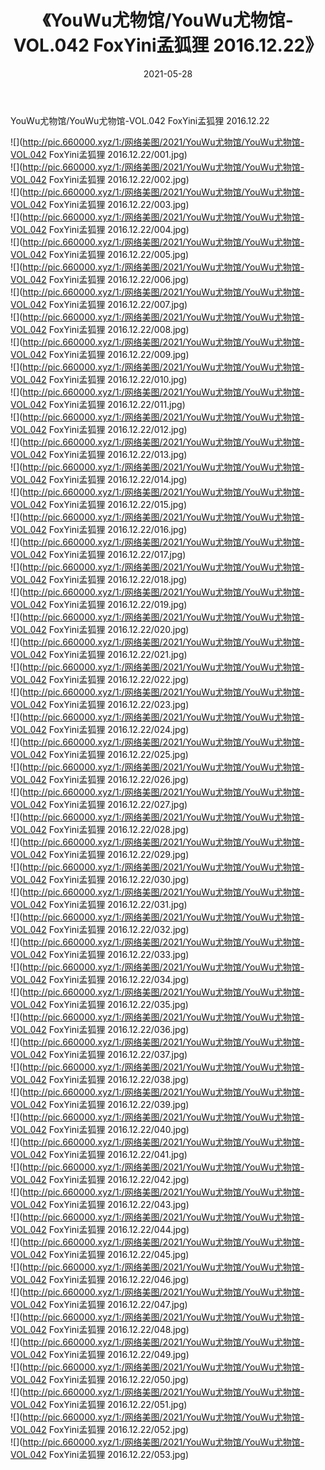 ﻿---
layout: post
title:  《YouWu尤物馆/YouWu尤物馆-VOL.042 FoxYini孟狐狸 2016.12.22》
date:   2021-05-28
img: http://pic.660000.xyz/1:/网络美图/2021/YouWu尤物馆/YouWu尤物馆-VOL.042 FoxYini孟狐狸 2016.12.22/000.jpg
categories: [美女, 清纯, 唯美]
---

YouWu尤物馆/YouWu尤物馆-VOL.042 FoxYini孟狐狸 2016.12.22

 ![](http://pic.660000.xyz/1:/网络美图/2021/YouWu尤物馆/YouWu尤物馆-VOL.042 FoxYini孟狐狸 2016.12.22/001.jpg) <br>![](http://pic.660000.xyz/1:/网络美图/2021/YouWu尤物馆/YouWu尤物馆-VOL.042 FoxYini孟狐狸 2016.12.22/002.jpg) <br>![](http://pic.660000.xyz/1:/网络美图/2021/YouWu尤物馆/YouWu尤物馆-VOL.042 FoxYini孟狐狸 2016.12.22/003.jpg) <br>![](http://pic.660000.xyz/1:/网络美图/2021/YouWu尤物馆/YouWu尤物馆-VOL.042 FoxYini孟狐狸 2016.12.22/004.jpg) <br>![](http://pic.660000.xyz/1:/网络美图/2021/YouWu尤物馆/YouWu尤物馆-VOL.042 FoxYini孟狐狸 2016.12.22/005.jpg) <br>![](http://pic.660000.xyz/1:/网络美图/2021/YouWu尤物馆/YouWu尤物馆-VOL.042 FoxYini孟狐狸 2016.12.22/006.jpg) <br>![](http://pic.660000.xyz/1:/网络美图/2021/YouWu尤物馆/YouWu尤物馆-VOL.042 FoxYini孟狐狸 2016.12.22/007.jpg) <br>![](http://pic.660000.xyz/1:/网络美图/2021/YouWu尤物馆/YouWu尤物馆-VOL.042 FoxYini孟狐狸 2016.12.22/008.jpg) <br>![](http://pic.660000.xyz/1:/网络美图/2021/YouWu尤物馆/YouWu尤物馆-VOL.042 FoxYini孟狐狸 2016.12.22/009.jpg) <br>![](http://pic.660000.xyz/1:/网络美图/2021/YouWu尤物馆/YouWu尤物馆-VOL.042 FoxYini孟狐狸 2016.12.22/010.jpg) <br>![](http://pic.660000.xyz/1:/网络美图/2021/YouWu尤物馆/YouWu尤物馆-VOL.042 FoxYini孟狐狸 2016.12.22/011.jpg) <br>![](http://pic.660000.xyz/1:/网络美图/2021/YouWu尤物馆/YouWu尤物馆-VOL.042 FoxYini孟狐狸 2016.12.22/012.jpg) <br>![](http://pic.660000.xyz/1:/网络美图/2021/YouWu尤物馆/YouWu尤物馆-VOL.042 FoxYini孟狐狸 2016.12.22/013.jpg) <br>![](http://pic.660000.xyz/1:/网络美图/2021/YouWu尤物馆/YouWu尤物馆-VOL.042 FoxYini孟狐狸 2016.12.22/014.jpg) <br>![](http://pic.660000.xyz/1:/网络美图/2021/YouWu尤物馆/YouWu尤物馆-VOL.042 FoxYini孟狐狸 2016.12.22/015.jpg) <br>![](http://pic.660000.xyz/1:/网络美图/2021/YouWu尤物馆/YouWu尤物馆-VOL.042 FoxYini孟狐狸 2016.12.22/016.jpg) <br>![](http://pic.660000.xyz/1:/网络美图/2021/YouWu尤物馆/YouWu尤物馆-VOL.042 FoxYini孟狐狸 2016.12.22/017.jpg) <br>![](http://pic.660000.xyz/1:/网络美图/2021/YouWu尤物馆/YouWu尤物馆-VOL.042 FoxYini孟狐狸 2016.12.22/018.jpg) <br>![](http://pic.660000.xyz/1:/网络美图/2021/YouWu尤物馆/YouWu尤物馆-VOL.042 FoxYini孟狐狸 2016.12.22/019.jpg) <br>![](http://pic.660000.xyz/1:/网络美图/2021/YouWu尤物馆/YouWu尤物馆-VOL.042 FoxYini孟狐狸 2016.12.22/020.jpg) <br>![](http://pic.660000.xyz/1:/网络美图/2021/YouWu尤物馆/YouWu尤物馆-VOL.042 FoxYini孟狐狸 2016.12.22/021.jpg) <br>![](http://pic.660000.xyz/1:/网络美图/2021/YouWu尤物馆/YouWu尤物馆-VOL.042 FoxYini孟狐狸 2016.12.22/022.jpg) <br>![](http://pic.660000.xyz/1:/网络美图/2021/YouWu尤物馆/YouWu尤物馆-VOL.042 FoxYini孟狐狸 2016.12.22/023.jpg) <br>![](http://pic.660000.xyz/1:/网络美图/2021/YouWu尤物馆/YouWu尤物馆-VOL.042 FoxYini孟狐狸 2016.12.22/024.jpg) <br>![](http://pic.660000.xyz/1:/网络美图/2021/YouWu尤物馆/YouWu尤物馆-VOL.042 FoxYini孟狐狸 2016.12.22/025.jpg) <br>![](http://pic.660000.xyz/1:/网络美图/2021/YouWu尤物馆/YouWu尤物馆-VOL.042 FoxYini孟狐狸 2016.12.22/026.jpg) <br>![](http://pic.660000.xyz/1:/网络美图/2021/YouWu尤物馆/YouWu尤物馆-VOL.042 FoxYini孟狐狸 2016.12.22/027.jpg) <br>![](http://pic.660000.xyz/1:/网络美图/2021/YouWu尤物馆/YouWu尤物馆-VOL.042 FoxYini孟狐狸 2016.12.22/028.jpg) <br>![](http://pic.660000.xyz/1:/网络美图/2021/YouWu尤物馆/YouWu尤物馆-VOL.042 FoxYini孟狐狸 2016.12.22/029.jpg) <br>![](http://pic.660000.xyz/1:/网络美图/2021/YouWu尤物馆/YouWu尤物馆-VOL.042 FoxYini孟狐狸 2016.12.22/030.jpg) <br>![](http://pic.660000.xyz/1:/网络美图/2021/YouWu尤物馆/YouWu尤物馆-VOL.042 FoxYini孟狐狸 2016.12.22/031.jpg) <br>![](http://pic.660000.xyz/1:/网络美图/2021/YouWu尤物馆/YouWu尤物馆-VOL.042 FoxYini孟狐狸 2016.12.22/032.jpg) <br>![](http://pic.660000.xyz/1:/网络美图/2021/YouWu尤物馆/YouWu尤物馆-VOL.042 FoxYini孟狐狸 2016.12.22/033.jpg) <br>![](http://pic.660000.xyz/1:/网络美图/2021/YouWu尤物馆/YouWu尤物馆-VOL.042 FoxYini孟狐狸 2016.12.22/034.jpg) <br>![](http://pic.660000.xyz/1:/网络美图/2021/YouWu尤物馆/YouWu尤物馆-VOL.042 FoxYini孟狐狸 2016.12.22/035.jpg) <br>![](http://pic.660000.xyz/1:/网络美图/2021/YouWu尤物馆/YouWu尤物馆-VOL.042 FoxYini孟狐狸 2016.12.22/036.jpg) <br>![](http://pic.660000.xyz/1:/网络美图/2021/YouWu尤物馆/YouWu尤物馆-VOL.042 FoxYini孟狐狸 2016.12.22/037.jpg) <br>![](http://pic.660000.xyz/1:/网络美图/2021/YouWu尤物馆/YouWu尤物馆-VOL.042 FoxYini孟狐狸 2016.12.22/038.jpg) <br>![](http://pic.660000.xyz/1:/网络美图/2021/YouWu尤物馆/YouWu尤物馆-VOL.042 FoxYini孟狐狸 2016.12.22/039.jpg) <br>![](http://pic.660000.xyz/1:/网络美图/2021/YouWu尤物馆/YouWu尤物馆-VOL.042 FoxYini孟狐狸 2016.12.22/040.jpg) <br>![](http://pic.660000.xyz/1:/网络美图/2021/YouWu尤物馆/YouWu尤物馆-VOL.042 FoxYini孟狐狸 2016.12.22/041.jpg) <br>![](http://pic.660000.xyz/1:/网络美图/2021/YouWu尤物馆/YouWu尤物馆-VOL.042 FoxYini孟狐狸 2016.12.22/042.jpg) <br>![](http://pic.660000.xyz/1:/网络美图/2021/YouWu尤物馆/YouWu尤物馆-VOL.042 FoxYini孟狐狸 2016.12.22/043.jpg) <br>![](http://pic.660000.xyz/1:/网络美图/2021/YouWu尤物馆/YouWu尤物馆-VOL.042 FoxYini孟狐狸 2016.12.22/044.jpg) <br>![](http://pic.660000.xyz/1:/网络美图/2021/YouWu尤物馆/YouWu尤物馆-VOL.042 FoxYini孟狐狸 2016.12.22/045.jpg) <br>![](http://pic.660000.xyz/1:/网络美图/2021/YouWu尤物馆/YouWu尤物馆-VOL.042 FoxYini孟狐狸 2016.12.22/046.jpg) <br>![](http://pic.660000.xyz/1:/网络美图/2021/YouWu尤物馆/YouWu尤物馆-VOL.042 FoxYini孟狐狸 2016.12.22/047.jpg) <br>![](http://pic.660000.xyz/1:/网络美图/2021/YouWu尤物馆/YouWu尤物馆-VOL.042 FoxYini孟狐狸 2016.12.22/048.jpg) <br>![](http://pic.660000.xyz/1:/网络美图/2021/YouWu尤物馆/YouWu尤物馆-VOL.042 FoxYini孟狐狸 2016.12.22/049.jpg) <br>![](http://pic.660000.xyz/1:/网络美图/2021/YouWu尤物馆/YouWu尤物馆-VOL.042 FoxYini孟狐狸 2016.12.22/050.jpg) <br>![](http://pic.660000.xyz/1:/网络美图/2021/YouWu尤物馆/YouWu尤物馆-VOL.042 FoxYini孟狐狸 2016.12.22/051.jpg) <br>![](http://pic.660000.xyz/1:/网络美图/2021/YouWu尤物馆/YouWu尤物馆-VOL.042 FoxYini孟狐狸 2016.12.22/052.jpg) <br>![](http://pic.660000.xyz/1:/网络美图/2021/YouWu尤物馆/YouWu尤物馆-VOL.042 FoxYini孟狐狸 2016.12.22/053.jpg) <br>